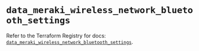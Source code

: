 # `data_meraki_wireless_network_bluetooth_settings`

Refer to the Terraform Registry for docs: [`data_meraki_wireless_network_bluetooth_settings`](https://registry.terraform.io/providers/ciscodevnet/meraki/1.7.1/docs/data-sources/wireless_network_bluetooth_settings).
